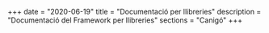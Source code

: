 +++
date        = "2020-06-19"
title       = "Documentació per llibreries"
description = "Documentació del Framework per llibreries"
sections    = "Canigó"
+++